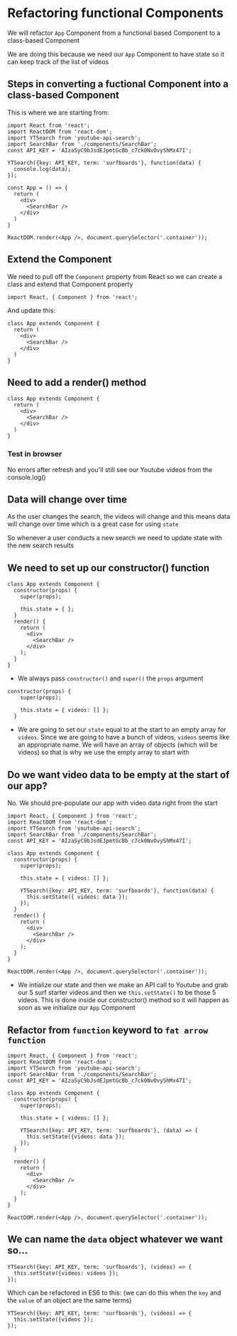 # Refactoring functional Components
We will refactor `App` Component from a functional based Component to a class-based Component

We are doing this because we need our `App` Component to have state so it can keep track of the list of videos

## Steps in converting a fuctional Component into a class-based Component
This is where we are starting from:

```
import React from 'react';
import ReactDOM from 'react-dom';
import YTSearch from 'youtube-api-search';
import SearchBar from './components/SearchBar';
const API_KEY = 'AIzaSyC9bJsdEJpmtGcBb_c7ck0NvOvyShMx47I';

YTSearch({key: API_KEY, term: 'surfboards'}, function(data) {
  console.log(data);
});

const App = () => {
  return (
    <div>
      <SearchBar />
    </div>
  )
}

ReactDOM.render(<App />, document.querySelector('.container'));
```

## Extend the Component
We need to pull off the `Component` property from React so we can create a class and extend that Component property

`import React, { Component } from 'react';`

And update this:

```
class App extends Component {
  return (
    <div>
      <SearchBar />
    </div>
  )
}
```

## Need to add a render() method
```
class App extends Component {
  return (
    <div>
      <SearchBar />
    </div>
  )
}
```

### Test in browser
No errors after refresh and you'll still see our Youtube videos from the console.log()

## Data will change over time
As the user changes the search, the videos will change and this means data will change over time which is a great case for using `state`

So whenever a user conducts a new search we need to update state with the new search results

## We need to set up our constructor() function
```
class App extends Component {
  constructor(props) {
    super(props);

    this.state = { };
  }
  render() {
    return (
      <div>
        <SearchBar />
      </div>
    );
  }
}
```

* We always pass `constructor()` and `super()` the `props` argument

```
constructor(props) {
    super(props);

    this.state = { videos: [] };
  }
```

* We are going to set our `state` equal to at the start to an empty array for `videos`. Since we are going to have a bunch of videos, `videos` seems like an appropriate name. We will have an array of objects (which will be videos) so that is why we use the empty array to start with

## Do we want video data to be empty at the start of our app?
No. We should pre-populate our app with video data right from the start

```
import React, { Component } from 'react';
import ReactDOM from 'react-dom';
import YTSearch from 'youtube-api-search';
import SearchBar from './components/SearchBar';
const API_KEY = 'AIzaSyC9bJsdEJpmtGcBb_c7ck0NvOvyShMx47I';

class App extends Component {
  constructor(props) {
    super(props);

    this.state = { videos: [] };

    YTSearch({key: API_KEY, term: 'surfboards'}, function(data) {
      this.setState({ videos: data });
    });
  }
  render() {
    return (
      <div>
        <SearchBar />
      </div>
    );
  }
}

ReactDOM.render(<App />, document.querySelector('.container'));
```

* We intialize our state and then we make an API call to Youtube and grab our 5 surf starter videos and then we `this.setState()` to be those 5 videos. This is done inside our constructor() method so it will happen as soon as we initialize our `App` Component

## Refactor from `function` keyword to `fat arrow function`

```
import React, { Component } from 'react';
import ReactDOM from 'react-dom';
import YTSearch from 'youtube-api-search';
import SearchBar from './components/SearchBar';
const API_KEY = 'AIzaSyC9bJsdEJpmtGcBb_c7ck0NvOvyShMx47I';

class App extends Component {
  constructor(props) {
    super(props);

    this.state = { videos: [] };

    YTSearch({key: API_KEY, term: 'surfboards'}, (data) => {
      this.setState({videos: data });
    });
  }
  
  render() {
    return (
      <div>
        <SearchBar />
      </div>
    );
  }
}

ReactDOM.render(<App />, document.querySelector('.container'));
```

## We can name the `data` object whatever we want so...
```
YTSearch({key: API_KEY, term: 'surfboards'}, (videos) => {
  this.setState({videos: videos });
});
```

Which can be refactored in ES6 to this: (we can do this when the `key` and the `value` of an object are the same terms)

```
YTSearch({key: API_KEY, term: 'surfboards'}, (videos) => {
  this.setState({videos });
});
```

